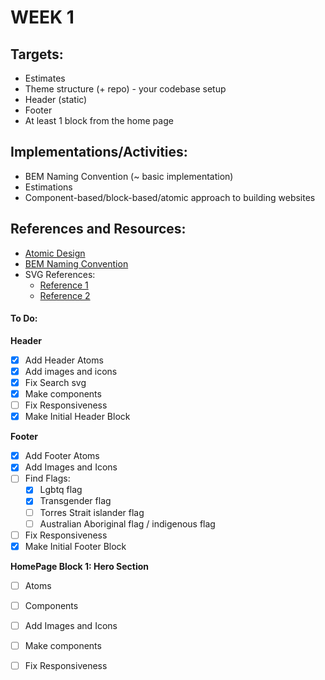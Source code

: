 # WEEK 1

## Targets:
- Estimates 
- Theme structure (+ repo) - your codebase setup
- Header (static)
- Footer
- At least 1 block from the home page

## Implementations/Activities:
- BEM Naming Convention (~ basic implementation)
- Estimations
- Component-based/block-based/atomic approach to building websites

## References and Resources:
- [Atomic Design](https://atomicdesign.bradfrost.com/chapter-2/)
- [BEM Naming Convention](https://getbem.com/naming/)
- SVG References: 
  - [Reference 1](https://stackoverflow.com/questions/18580389/svg-transparent-background-web)
  - [Reference 2](https://stackoverflow.com/questions/24933430/img-src-svg-changing-the-styles-with-css)

#### To Do:
**Header**
- [x] Add Header Atoms
- [x] Add images and icons
- [x] Fix Search svg
- [x] Make components
- [ ] Fix Responsiveness
- [x] Make Initial Header Block 

**Footer**
- [x] Add Footer Atoms
- [x] Add Images and Icons
- [ ] Find Flags:
    - [x] Lgbtq flag
    - [x] Transgender flag
    - [ ] Torres Strait islander flag
    - [ ] Australian Aboriginal flag / indigenous flag
- [ ] Fix Responsiveness
- [x] Make Initial Footer Block 

**HomePage Block 1: Hero Section**
- [ ] Atoms
- [ ] Components 
- [ ] Add Images and Icons
- [ ] Make components 
- [ ] Fix Responsiveness


